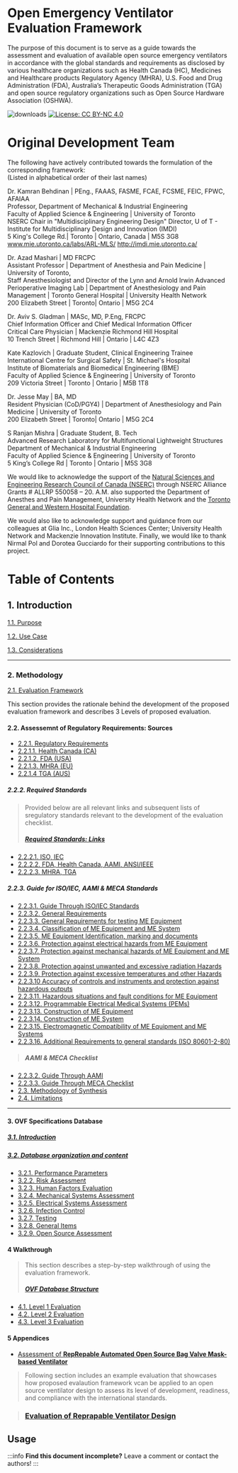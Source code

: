 
# Open Emergency Ventilator Evaluation Framework

The purpose of this document is to serve as a guide towards the assessment and evaluation of available open source emergency ventilators in accordance with the global standards and requirements as disclosed by various healthcare organizations such as Health Canada (HC), Medicines and Healthcare products Regulatory Agency (MHRA), U.S. Food and Drug Administration (FDA), Australia’s Therapeutic Goods Administration (TGA) and open source regulatory organizations such as Open Source Hardware Association (OSHWA).

![downloads](https://img.shields.io/github/downloads/atom/atom/total.svg)
[![License: CC BY-NC 4.0](https://licensebuttons.net/l/by-nc/4.0/80x15.png)](https://creativecommons.org/licenses/by-nc/4.0/)

# Original Development Team
The following have actively contributed towards the formulation of the corresponding framework:<br/>
(Listed in alphabetical order of their last names)<br/>

Dr. Kamran Behdinan | PEng., FAAAS, FASME, FCAE, FCSME, FEIC, FPWC, AFAIAA<br/>
Professor, Department of Mechanical & Industrial Engineering <br/>
Faculty of Applied Science & Engineering | University of Toronto <br/> 
NSERC Chair in "Multidisciplinary Engineering Design"
Director, U of T - Institute for Multidisciplinary Design and Innovation (IMDI) <br/>
5 King's College Rd.| Toronto | Ontario, Canada | M5S 3G8<br/>
www.mie.utoronto.ca/labs/ARL-MLS/
http://imdi.mie.utoronto.ca/

Dr. Azad Mashari | MD FRCPC<br/>
Assistant Professor | Department of Anesthesia and Pain Medicine | University of Toronto, <br/>
Staff Anesthesiologist and Director of the Lynn and Arnold Irwin Advanced Perioperative Imaging Lab | Department of Anesthesiology and Pain Management | Toronto General Hospital | University Health Network <br/>
200 Elizabeth Street | Toronto| Ontario | M5G 2C4 <br/>

Dr. Aviv S. Gladman | MASc, MD, P.Eng, FRCPC <br/>
Chief Information Officer and Chief Medical Information Officer <br/>
Critical Care Physician | Mackenzie Richmond Hill Hospital <br/>
10 Trench Street | Richmond Hill | Ontario | L4C 4Z3<br/>

Kate Kazlovich | Graduate Student, Clinical Engineering Trainee <br/>
International Centre for Surgical Safety | St. Michael's Hospital <br/>
Institute of Biomaterials and Biomedical Engineering (BME) <br/>
Faculty of Applied Science & Engineering | University of Toronto <br/>
209 Victoria Street | Toronto | Ontario | M5B 1T8 <br/>

Dr. Jesse May | BA, MD <br/>
Resident Physician (CoD/PGY4) | Department of Anesthesiology and Pain Medicine | University of Toronto <br/>
200 Elizabeth Street | Toronto| Ontario | M5G 2C4 <br/>

S Ranjan Mishra | Graduate Student, B. Tech <br/>
Advanced Research Laboratory for Multifunctional Lightweight Structures <br/>
Department of Mechanical & Industrial Engineering <br/>
Faculty of Applied Science & Engineering | University of Toronto <br/>
5 King’s College Rd | Toronto | Ontario | M5S 3G8 <br/>

We would like to acknowledge the support of the [Natural Sciences and Engineering Research Council of Canada (NSERC)](https://www.nserc-crsng.gc.ca/index_eng.asp) through NSERC Alliance Grants # ALLRP 550058 – 20. A.M. also supported the Department of Anesthes and Pain Management, University Health Network and the [Toronto General and Western Hospital Foundation](https://tgwhf.ca). 

We would also like to acknowledge support and guidance from our colleagues at Glia Inc., London Health Sciences Center; University Health Network and Mackenzie Innovation Institute. Finally, we would like to thank Nirmal Pol and Dorotea Gucciardo for their supporting contributions to this project. 

# Table of Contents

## 1. Introduction	
[1.1. Purpose](Introduction/Purpose.md)

[1.2. Use Case](Introduction/Use_Case.md)	

[1.3. Considerations](Introduction/Considerations.md)


---

### 2. Methodology	
[2.1. Evaluation Framework ](Methodology/Evaluation_Framework.md)

This section provides the rationale behind the development of the proposed evaluation framework and describes 3 Levels of proposed evaluation. 
  
#### 2.2. Assessemnt of Regulatory Requirements: Sources
- [2.2.1. Regulatory Requirements](Methodology/Regulatory_Requirements.md)
- [2.2.1.1. Health Canada (CA)](Methodology/Health_Canada.md)
- [2.2.1.2. FDA (USA)](Methodology/FDA.md)
- [2.2.1.3. MHRA (EU)](Methodology/MHRA.md)
- [2.2.1.4 TGA (AUS)](Methodology/TGA.md)

##### 2.2.2. Required Standards

> Provided below are all relevant links and subsequent lists of sregulatory standards relevant to the development of the evaluation checklist.
> ##### [Required Standards: Links](Methodology/Required_Standards_Links.md)
- [2.2.2.1. ISO, IEC](Methodology/ISO_IEC.md)
- [2.2.2.2. FDA, Health Canada, AAMI, ANSI/IEEE](Methodology/FDA_Health_Canada_AAMI_ANSI_IEEE.md)
- [2.2.2.3. MHRA, TGA](Methodology/MHRA_TGA.md)

##### 2.2.3. Guide for ISO/IEC, AAMI & MECA Standards
- [2.2.3.1. Guide Through ISO/IEC Standards](Methodology/Guide/Guide_Through_ISO_IEC_Standards.md)
- [2.2.3.2. General Requirements](Methodology/Guide/General_Requirements.md)
- [2.2.3.3. General Requirements for testing ME Equipment](Methodology/Guide/General_Requirements_for_testing_ME_Equipment.md)
- [2.2.3.4. Classification of ME Equipment and ME System](Methodology/Guide/Classification_of_ME_Equipment_and_ME_System.md)
- [2.2.3.5. ME Equipment Identification, marking and documents](Methodology/Guide/ME_Equipment_Indentification_marking_and_documents.md)
- [2.2.3.6. Protection against electrical hazards from ME Equipment](Methodology/Guide/Protection_against_electrical_hazards_from_ME_Equipment.md)
- [2.2.3.7. Protection against mechanical hazards of ME Equipment and ME System](Methodology/Guide/Protection_against_mechanical_hazards_of_ME_Equipment_and_ME_System.md)
- [2.2.3.8. Protection against unwanted and excessive radiation Hazards	](Methodology/Guide/Protection_against_unwanted_and_excessive_radiation_Hazards.md)
- [2.2.3.9. Protection against excessive temperatures and other Hazards	](Methodology/Guide/Protection_against_excessive_temperatures_and_other_Hazards.md)
- [2.2.3.10 Accuracy of controls and instruments and protection against hazardous outputs	](Methodology/Guide/Accuracy_of_controls_and_instruments_and_protection_against_hazardous_outputs.md)
- [2.2.3.11. Hazardous situations and fault conditions for ME Equipment](Methodology/Guide/Hazardous_situations_and_fault_conditions_for_ME_Equipment.md)	
- [2.2.3.12. Programmable Electrical Medical Systems (PEMs)](Methodology/Guide/Programmable_Electrical_Medical_Systems.md)	
- [2.2.3.13. Construction of ME Equipment	](Methodology/Guide/Construction_of_ME_Equipment.md)
- [2.2.3.14. Construction of ME System](Methodology/Guide/Construction_of_ME_Equipment.md)
- [2.2.3.15. Electromagnetic Compatibility of ME Equipment and ME Systems](Methodology/Guide/Electromagnetic_Compatibility_of_ME_Equipment_and_ME_Systems.md)	
- [2.2.3.16. Additional Requirements to general standards (ISO 80601-2-80)](Methodology/Guide/Additional_Requirements_to_General_Standards.md)

> ##### AAMI & MECA Checklist
- [2.2.3.2. Guide Through AAMI](Methodology/Checklists/Guide_Through_AAMI.md)
- [2.2.3.3. Guide Through MECA Checklist](Methodology/Checklists/Guide_Through_MECA_Checklist.md)
- [2.3. Methodology of Synthesis	](Methodology/Methodology_of_Synthesis.md)
- [2.4.  Limitations](Methodology/Limitations.md)	

---



#### 3.  OVF Specifications Database
##### [3.1.  Introduction ](OVF_Database/Limitations.md)		
##### [3.2. Database organization and content](OVF_Database/Database_organization_and_content.md)
- [3.2.1. Performance Parameters	](OVF_Database/Performance_Parameters.md)
- [3.2.2. Risk Assessment](OVF_Database/Risk_Assessment.md)	
- [3.2.3. Human Factors Evaluation](OVF_Database/Human_Factors_Evaluation.md)	
- [3.2.4. Mechanical Systems Assessment](OVF_Database/Mechanical_Systems_Assessment.md)
- [3.2.5. Electrical Systems Assessment](OVF_Database/Electrical_Systems_Assessment.md) 
- [3.2.6. Infection Control](OVF_Database/Infection_Control.md) 
- [3.2.7. Testing](OVF_Database/Testing.md) 
- [3.2.8. General Items](OVF_Database/General_Items.md) 
- [3.2.9. Open Source Assessment](OVF_Database/Open_Source_Assessment.md) 

#### 4 Walkthrough
> This section describes a step-by-step walkthrough of using the evaluation framework.
> ##### [OVF Database Structure](OVF_Walkthrough/Database_Structure.md)
- [4.1. Level 1 Evaluation](OVF_Walkthrough/Level_1.md)
- [4.2. Level 2 Evaluation](OVF_Walkthrough/Level_2.md)
- [4.3. Level 3 Evaluation](OVF_Walkthrough/Level_3.md)

#### 5 Appendices 

- [Assessment of **RepRepable Automated Open Source Bag Valve Mask-based Ventilator**](Sample_Evaluation/RepRepable.md)
> Following section includes an example evaluation that showcases how proposed evalaution framework vcan be applied to an open source ventilator design to assess its level of development, readiness, and compliance with the international standards.

> ### [**Evaluation of Reprapable Ventilator Design**](https://docs.google.com/spreadsheets/d/1Sm4jFiruWwtPTFmreUmV_ouC7RH_kJslhLav-8cOgDM/edit?usp=drive_web&ouid=110063970478845364701)


Usage
---

:::info
**Find this document incomplete?** Leave a comment or contact the authors!
:::




